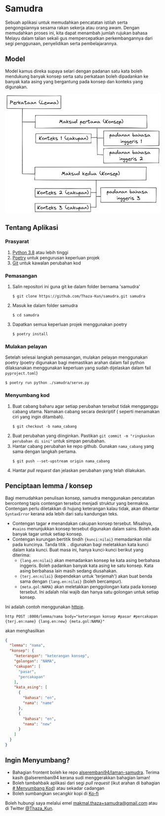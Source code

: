 # Samudra

Sebuah aplikasi untuk memudahkan pencatatan istilah serta pengongsiannya sesama rakan sekerja atau orang awam.
Dengan memudahkan proses ini, kita dapat menambah jumlah rujukan bahasa Melayu dalam talian sekali gus mempercepatkan
perkembangannya dari segi penggunaan, penyelidikan serta pembelajarannya.

## Model

Model kamus direka supaya selari dengan padanan satu kata boleh mendukung banyak konsep
serta satu perkataan boleh dipadankan ke banyak kata asing yang bergantung pada konsep dan konteks yang digunakan.

![](./docs/img/model-samudra.png)

## Tentang Aplikasi

### Prasyarat

1. [Python 3.8](https://www.python.org/) atau lebih tinggi
2. [Poetry](https://python-poetry.org/docs/) untuk pengurusan keperluan projek
3. [Git](https://git-scm.com/) untuk kawalan perubahan kod

### Pemasangan

1. Salin repositori ini guna git ke dalam folder bernama 'samudra'
    ```shell
   $ git clone https://github.com/Thaza-Kun/samudra.git samudra
   ```
2. Masuk ke dalam folder samudra
    ```shell
   $ cd samudra
   ```
3. Dapatkan semua keperluan projek menggunakan poetry
    ```shell
   $ poetry install
   ```

### Mulakan pelayan

Setelah selesai langkah pemasangan, mulakan pelayan menggunakan poetry
(poetry digunakan bagi memastikan arahan dalam fail python dilaksanakan
menggunakan keperluan yang sudah dijelaskan dalam fail `pyproject.toml`)

```shell
$ poetry run python ./samudra/serve.py
```

### Menyumbang kod

1. Buat cabang baharu agar setiap perubahan tersebut tidak mengganggu cabang utama. Namakan cabang secara deskriptif (
   seperti menamakan ciri yang ingin ditambah).
    ```shell
   $ git checkout -b nama_cabang
   ```
2. Buat perubahan yang diinginkan. Pastikan `git commit -m "ringkaskan perubahan di sini"` untuk simpan perubahan.
3. Hantar cabang perubahan ke repo github. Gunakan `nama_cabang` yang sama dengan langkah pertama.
    ```shell
   $ git push --set-upstream origin nama_cabang
   ```
4. Hantar _pull request_ dan jelaskan perubahan yang telah dilakukan.

## Penciptaan lemma / konsep

Bagi memudahkan penulisan konsep, samudra menggunakan pencatatan berconteng tapis contengan tersebut menjadi struktur
yang bermakna. Contengan perlu diletakkan di hujung keterangan kalau tidak, akan dihantar `SyntaxError` kerana ada lebih
dari satu kandungan teks.

- Contengan tagar `#` menandakan cakupan konsep tersebut. Misalnya, `#sains` menunjukkan konsep tersebut digunakan dalam
  sains. Boleh ada banyak tagar untuk setiap konsep.
- Contengan kurungan bertitik tindih `{kunci:nilai}` memadankan nilai pada kuncinya. Tanda titik `.` digunakan bagi
  meletakkan kata kunci dalam kata kunci. Buat masa ini, hanya kunci-kunci berikut yang diterima:
    - `{lang.en:nilai}` akan memadankan konsep ke kata asing berbahasa inggeris. Boleh padankan banyak kata asing ke
      satu konsep. Kata asing berbahasa lain masih sedang diusahakan.
    - `{terj.en:nilai}` (kependekan untuk 'terjemah') akan buat benda sama dengan `{lang.en:nilai}` (boleh bercampur).
    - `{meta.gol:NAMA}` akan meletakkan penggolongan kata pada konsep tersebut. Ini adalah nilai wajib dan hanya satu
      golongan untuk setiap konsep.

Ini adalah contoh menggunakan [httpie](www.httpie.io).

```shell
http POST :8000/lemma/nama body="keterangan konsep #pasar #percakapan {terj.en:name} {lang.en:new} {meta.gol:NAMA}"
```

akan menghasilkan

```json
{
  "lemma": "nama",
  "konsep": {
    "keterangan": "keterangan konsep",
    "golongan": "NAMA",
    "cakupan": [
      "pasar",
      "percakapan"
    ],
    "kata_asing": [
      {
        "bahasa": "en",
        "nama": "name"
      },
      {
        "bahasa": "en",
        "nama": "new"
      }
    ]
  }
}
```

## Ingin Menyumbang?

- Bahagian frontent boleh ke repo [alserembani94/laman-samudra](https://github.com/alserembani94/laman-samudra/).
  Terima kasih @alserembani94 kerana sudi menggerakkan bahagian laman!
- Boleh tambahbaik aplikasi dari segi _pull request_ (ikut arahan di bahagian [# Menyumbang Kod](#menyumbang-kod)) atau
  sekadar cadangan
- Boleh sumbangkan secangkir kopi di [Ko-fi](https://ko-fi.com/thaza_kun)

Boleh hubungi saya melalui emel [makmal.thaza+samudra@gmail.com](mailto:makmal.thaza+samudra@gmail.com) atau di
Twitter [@Thaza_Kun](www.twitter.com/Thaza_Kun).
